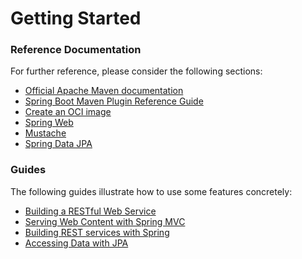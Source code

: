 # Getting Started

### Reference Documentation
For further reference, please consider the following sections:

* [Official Apache Maven documentation](https://maven.apache.org/guides/index.html)
* [Spring Boot Maven Plugin Reference Guide](https://docs.spring.io/spring-boot/docs/2.7.6/maven-plugin/reference/html/)
* [Create an OCI image](https://docs.spring.io/spring-boot/docs/2.7.6/maven-plugin/reference/html/#build-image)
* [Spring Web](https://docs.spring.io/spring-boot/docs/2.7.6/reference/htmlsingle/#web)
* [Mustache](https://docs.spring.io/spring-boot/docs/2.7.6/reference/htmlsingle/#web.servlet.spring-mvc.template-engines)
* [Spring Data JPA](https://docs.spring.io/spring-boot/docs/2.7.6/reference/htmlsingle/#data.sql.jpa-and-spring-data)

### Guides
The following guides illustrate how to use some features concretely:

* [Building a RESTful Web Service](https://spring.io/guides/gs/rest-service/)
* [Serving Web Content with Spring MVC](https://spring.io/guides/gs/serving-web-content/)
* [Building REST services with Spring](https://spring.io/guides/tutorials/rest/)
* [Accessing Data with JPA](https://spring.io/guides/gs/accessing-data-jpa/)

